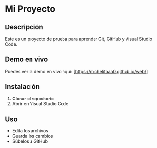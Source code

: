 # Mi Proyecto  

## Descripción  
Este es un proyecto de prueba para aprender Git, GitHub y Visual Studio Code.  

## Demo en vivo  
Puedes ver la demo en vivo aquí: [https://michelitaaa0.github.io/web/]

## Instalación  
1. Clonar el repositorio  
2. Abrir en Visual Studio Code  

## Uso  
- Edita los archivos  
- Guarda los cambios  
- Súbelos a GitHub